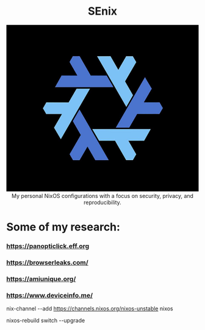 <h1 align="center"> SEnix </h1> <div align="center"> <img src="./logo.png"><br>
  My personal NixOS configurations with a focus on security, privacy, and reproducibility.
</a><br> 
</div>
 
 # Some of my research:
 
  ### https://panopticlick.eff.org
  ### https://browserleaks.com/
  ### https://amiunique.org/
  ### https://www.deviceinfo.me/

nix-channel --add https://channels.nixos.org/nixos-unstable nixos

nixos-rebuild switch --upgrade
